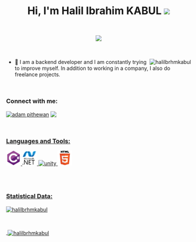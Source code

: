 ## <h1 align="center"> Hi, I'm Halil Ibrahim KABUL <img src="https://media.giphy.com/media/hvRJCLFzcasrR4ia7z/giphy.gif" width="35"></h1>
<br>

<p align="center">
  <a href="https://github.com/CodeWhiteWeb/CodeWhiteWeb"><img src="https://readme-typing-svg.herokuapp.com?color=%2336BCF7&center=true&vCenter=true&lines=Welcome+to+my+Github+page"></a>
</p>



<br>

<p><img align="right" src="https://raw.githubusercontent.com/Adam-pw/Adam-pw/main/animation_500_kxa883sd.gif" alt="halilbrhmkabul" /></p>



- 🌱 I am a backend developer and I am constantly trying to improve myself. In addition to working in a company, I also do freelance projects.


<br>

<h3 align="left">Connect with me:</h3>
<p align="left">
  <a href="https://www.linkedin.com/in/halilbrhmkabul/" target="blank"><img align="center"
      src="https://raw.githubusercontent.com/rahuldkjain/github-profile-readme-generator/master/src/images/icons/Social/linked-in-alt.svg"
      alt="adam pithewan" height="30" width="40" /></a> <a href="mailto:halil_ibrahim_kabul@hotmail.com"><img align ="center" src="https://img.icons8.com/color/48/null/apple-mail.png"/>

</p>

<br>

<h3 align="left">Languages and Tools:</h3>
<p align="left"> <img src="https://raw.githubusercontent.com/devicons/devicon/master/icons/csharp/csharp-original.svg" alt="csharp" width="40" height="40" style="max-width: 100%;"> <img src="https://raw.githubusercontent.com/devicons/devicon/master/icons/dot-net/dot-net-original-wordmark.svg" alt="dotnet" width="40" height="40" style="max-width: 100%;"> <img src="https://camo.githubusercontent.com/f8f5c4f90fe3c43e5b7858360cf3a4eeffcaa0bdf7352c7c8c4b9c1489bb7f99/68747470733a2f2f7777772e766563746f726c6f676f2e7a6f6e652f6c6f676f732f756e69747933642f756e69747933642d69636f6e2e737667" alt="unity" width="40" height="40" data-canonical-src="https://www.vectorlogo.zone/logos/unity3d/unity3d-icon.svg" style="max-width: 100%;"> <a href="https://www.w3.org/html/" target="_blank" rel="noreferrer"> <img
      src="https://raw.githubusercontent.com/devicons/devicon/master/icons/html5/html5-original-wordmark.svg"
      alt="html5" width="40" height="40" /> </a> <a href="https://www.adobe.com/in/products/illustrator.html"
    target="_blank" rel="noreferrer">
    
</p>

<br>
  <br>
<h3>Statistical Data:</h3>
<p><img align="center"
    src="https://github-readme-stats.vercel.app/api/top-langs?username=halilbrhmkabul&show_icons=true&locale=en&bg_color=0d1117&text_color=ffffff&layout=compact"
    alt="halilbrhmkabul" 
    bg_color=#808080/></p>

<br>

<p>&nbsp;<img align="center" src="https://github-readme-stats.vercel.app/api?username=halilbrhmkabul&show_icons=true&locale=en&bg_color=0d1117&text_color=ffffff&repo=convoychat"
    alt="halilbrhmkabul" /></p>


